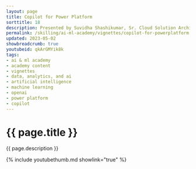```yaml
---
layout: page
title: Copilot for Power Platform
sorttitle: 18
description: Presented by Suvidha Shashikumar, Sr. Cloud Solution Architect @ Microsoft. Microsoft Power Platform has made significant strides in democratizing development experiences through AI-powered tools since 2021. The platform's latest features, including GPT-based AI capabilities and copilot, enable more individuals to create innovative solutions with natural language, thus empowering citizen developers and end-users. This 15-minute video provides an overview of all AI capabilities in the platform to date, demonstrating how individuals can benefit from them.
permalink: /skilling/ai-ml-academy/vignettes/copilot-for-powerplatform
updated: 2023-05-02
showbreadcrumb: true
youtubeid: qkArGMYik8k
tags: 
- ai & ml academy
- academy content
- vignettes
- data, analytics, and ai
- artificial intelligence
- machine learning
- openai
- power platform
- copilot
---
```


# {{ page.title }}

{{ page.description }}

{% include youtubethumb.md showlink="true" %}